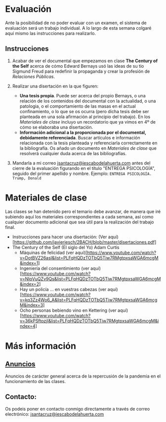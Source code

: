 # Evaluación 
Ante la posibilidad de no poder evaluar con un examen, el sistema de evaluación será un trabajo individual. A lo largo de esta semana colgaré aquí mismo las instrucciones para realizarlo.
## Instrucciones
1. Acabar de ver el documental que empezamos en clase **The Century of the Self** acerca de cómo Edward Bernays usó las ideas de su tio Sigmund Freud para redefinir la propaganda y crear la profesión de *Relaciones Públicas*.
2. Realizar una disertación en la que figuren:
   - **Una tesis propia**. Puede ser acerca del propio Bernays, o una relación de los contenidos del documental con la actualidad, o una patologia, o el comportamiento de las masas en el actual confinamiento, o lo que se os ocurra (pero dicha tesis debe ser planteada en una sola afirmación al principio del trabajo). En los *Materiales de clase* incluyo un recordatorio que ya vimos en 4º de cómo se elaboraba una disertación.
   - **Información adicional a la proporcionada por el documental, debidamente referenciada**. Buscar artículos e información relacionada con la tesis planteada y referenciarla correctamente en la bibliografía. Os añado un documento en *Materiales de clase* que resolverá cualquier duda acerca de las bibliografías.
  
3. Mandarla a mi correo jsantacruz@iescabodelahuerta.com antes del cierre de la evaluación figurando en el título "ENTREGA PSICOLOGÍA", seguido del primer apellido y nombre. Ejemplo: `ENTREGA PSICOLOGÍA. Trump, Donald` 


# Materiales de clase
Las clases se han detenido pero el temario debe avanzar, de manera que iré subiendo aquí los materiales correspondientes a cada semana, así como cualquier documento adicional que sea útil para la realización del trabajo final.

- Instrucciones para hacer una disertación: (Ver aquí)[https://github.com/javieriesch/2BACH/blob/master/disertaciones.pdf]
- The Century of the Self (El siglo del Yo) Adam Curtis
  - Máquinas de felicidad (ver aquí)[https://www.youtube.com/watch?v=DotBVZ26asI&list=PLFqHQDzTOTbQ5Tiw7RMgtpxsaWGA6mcgM&index=1]
  - Ingeniería del consentimiento (ver aquí)[https://www.youtube.com/watch?v=NlqVuQZv9Qs&list=PLFqHQDzTOTbQ5Tiw7RMgtpxsaWGA6mcgM&index=2]
  - Hay un policía ... en vuestras cabezas (ver aquí)[https://www.youtube.com/watch?v=kq3Zz4Wo6_A&list=PLFqHQDzTOTbQ5Tiw7RMgtpxsaWGA6mcgM&index=3]
  - Ocho personas bebiendo vino en Kettering (ver aquí)[https://www.youtube.com/watch?v=36kPSftpzjI&list=PLFqHQDzTOTbQ5Tiw7RMgtpxsaWGA6mcgM&index=4]

# Más información
## [Anuncios](https://javieriesch.github.io/)
Anuncios de carácter general acerca de la repercusión de la pandemia en el funcionamiento de las clases.
## Contacto: 
Os podeis poner en contacto conmigo directamente a través de correo electrónico:
[jsantacruz@iescabodelahuerta.com](mailto:jsantacruz@iescabodelahuerta.com)
